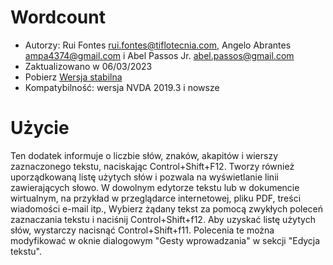 ﻿# Wordcount #

* Autorzy: Rui Fontes <rui.fontes@tiflotecnia.com>, Angelo Abrantes <ampa4374@gmail.com> i Abel Passos Jr. <abel.passos@gmail.com>
* Zaktualizowano w 06/03/2023
* Pobierz [Wersja stabilna][1]
* Kompatybilność: wersja NVDA 2019.3 i nowsze

# Użycie #
Ten dodatek informuje o liczbie słów, znaków, akapitów i wierszy zaznaczonego tekstu, naciskając Control+Shift+F12.  Tworzy również uporządkowaną listę użytych słów i pozwala na wyświetlanie linii zawierających słowo.
W dowolnym edytorze tekstu lub w dokumencie wirtualnym, na przykład w przeglądarce internetowej, pliku PDF, treści wiadomości e-mail itp., Wybierz żądany tekst za pomocą zwykłych poleceń zaznaczania tekstu i naciśnij Control+Shift+f12.
Aby uzyskać listę użytych słów, wystarczy nacisnąć Control+Shift+f11.
Polecenia te można modyfikować w oknie dialogowym \"Gesty wprowadzania\" w sekcji \"Edycja tekstu\".

[1]: https://github.com/ruifontes/wordCount/releases/download/2023.03/wordCount-2023.03.nvda-addon

